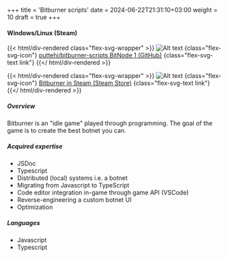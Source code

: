 +++
title = 'Bitburner scripts'
date = 2024-06-22T21:31:10+03:00
weight = 10
draft = true
+++

#### Windows/Linux (Steam)

{{< html/div-rendered class="flex-svg-wrapper" >}}
![Alt text](svg/code-slash.svg)
{class="flex-svg-icon"}
[puttehi/bitburner-scripts BitNode 1 (GitHub)](https://github.com/puttehi/bitburner-scripts/tree/BN1)
{class="flex-svg-text link"}
{{</ html/div-rendered >}}

{{< html/div-rendered class="flex-svg-wrapper" >}}
![Alt text](svg/file-earmark-text.svg)
{class="flex-svg-icon"}
[Bitburner in Steam (Steam Store)](https://store.steampowered.com/app/1812820/Bitburner/)
{class="flex-svg-text link"}
{{</ html/div-rendered >}}

##### Overview

Bitburner is an "idle game" played through programming. The goal of the game is to create the best botnet you can.

##### Acquired expertise

- JSDoc
- Typescript
- Distributed (local) systems i.e. a botnet
- Migrating from Javascript to TypeScript
- Code editor integration in-game through game API (VSCode)
- Reverse-engineering a custom botnet UI
- Optimization

##### Languages

- Javascript
- Typescript

